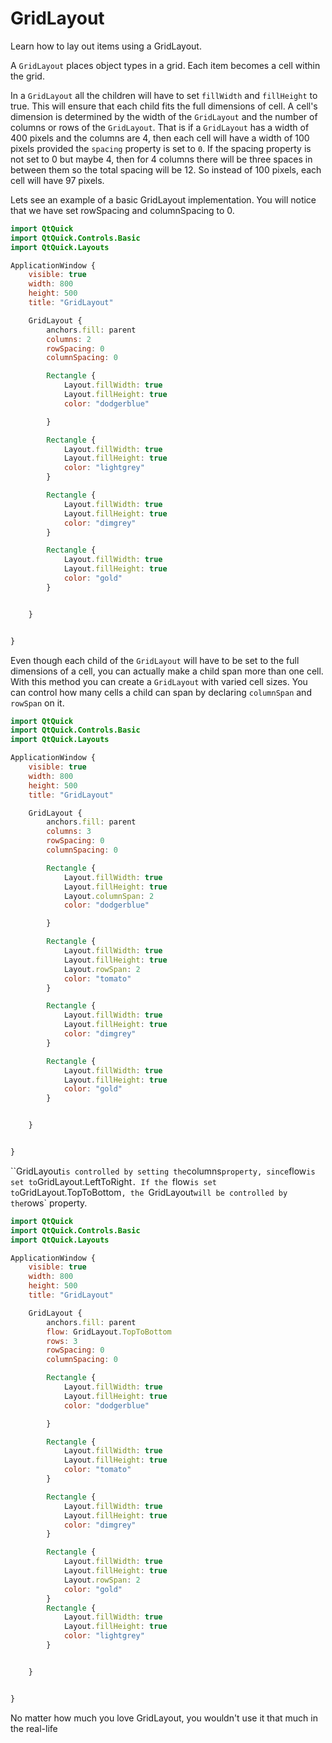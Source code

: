 # GridLayout

Learn how to lay out items using a GridLayout.





A `GridLayout` places object types in a grid. Each item becomes a cell within the grid.

In a `GridLayout` all the children will have to set `fillWidth` and `fillHeight` to true. This will ensure that each child fits the full dimensions of cell. A cell's dimension is determined by the width of the `GridLayout` and the number of columns or rows of the `GridLayout`. That is if a `GridLayout` has a width of 400 pixels and the columns are 4, then each cell will have a width of 100 pixels provided the `spacing` property is set to `0`. If the spacing property is not set to 0 but maybe 4, then for 4 columns there will be three spaces in between them so the total spacing will be 12. So instead of 100 pixels, each cell will have 97 pixels.

Lets see an example of a basic GridLayout implementation. You will notice that we have set rowSpacing and columnSpacing to 0.

```qml
import QtQuick
import QtQuick.Controls.Basic
import QtQuick.Layouts

ApplicationWindow {
    visible: true
    width: 800
    height: 500
    title: "GridLayout"

    GridLayout {
        anchors.fill: parent
        columns: 2
        rowSpacing: 0
        columnSpacing: 0

        Rectangle {
            Layout.fillWidth: true
            Layout.fillHeight: true
            color: "dodgerblue"

        }

        Rectangle {
            Layout.fillWidth: true
            Layout.fillHeight: true
            color: "lightgrey"
        }

        Rectangle {
            Layout.fillWidth: true
            Layout.fillHeight: true
            color: "dimgrey"
        }

        Rectangle {
            Layout.fillWidth: true
            Layout.fillHeight: true
            color: "gold"
        }


    }


}
```

Even though each child of the `GridLayout` will have to be set to the full dimensions of a cell, you can actually make a child span more than one cell. With this method you can create a `GridLayout` with varied cell sizes. You can control how many cells a child can span by declaring `columnSpan` and `rowSpan` on it.

```qml
import QtQuick
import QtQuick.Controls.Basic
import QtQuick.Layouts

ApplicationWindow {
    visible: true
    width: 800
    height: 500
    title: "GridLayout"

    GridLayout {
        anchors.fill: parent
        columns: 3
        rowSpacing: 0
        columnSpacing: 0

        Rectangle {
            Layout.fillWidth: true
            Layout.fillHeight: true
            Layout.columnSpan: 2
            color: "dodgerblue"

        }

        Rectangle {
            Layout.fillWidth: true
            Layout.fillHeight: true
            Layout.rowSpan: 2
            color: "tomato"
        }

        Rectangle {
            Layout.fillWidth: true
            Layout.fillHeight: true
            color: "dimgrey"
        }

        Rectangle {
            Layout.fillWidth: true
            Layout.fillHeight: true
            color: "gold"
        }


    }


}
```

``GridLayout` is controlled by setting the `columns` property, since `flow` is set to `GridLayout.LeftToRight`. If the `flow` is set to `GridLayout.TopToBottom`, the `GridLayout` will be controlled by the `rows` property.

```qml
import QtQuick
import QtQuick.Controls.Basic
import QtQuick.Layouts

ApplicationWindow {
    visible: true
    width: 800
    height: 500
    title: "GridLayout"

    GridLayout {
        anchors.fill: parent
        flow: GridLayout.TopToBottom
        rows: 3
        rowSpacing: 0
        columnSpacing: 0

        Rectangle {
            Layout.fillWidth: true
            Layout.fillHeight: true
            color: "dodgerblue"

        }

        Rectangle {
            Layout.fillWidth: true
            Layout.fillHeight: true
            color: "tomato"
        }

        Rectangle {
            Layout.fillWidth: true
            Layout.fillHeight: true
            color: "dimgrey"
        }

        Rectangle {
            Layout.fillWidth: true
            Layout.fillHeight: true
            Layout.rowSpan: 2
            color: "gold"
        }
        Rectangle {
            Layout.fillWidth: true
            Layout.fillHeight: true
            color: "lightgrey"
        }


    }


}
```

No matter how much you love GridLayout, you wouldn't use it that much in the real-life
